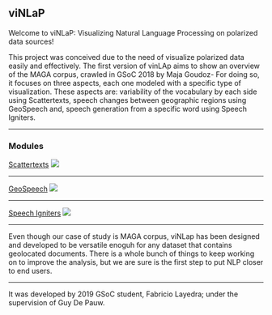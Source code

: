 ## viNLaP

Welcome to viNLaP: Visualizing Natural Language Processing on polarized data sources!

This project was conceived due to the need of visualize polarized data easily and effectively. The first version of vinLAp aims to show an overview of the MAGA corpus, crawled in GSoC 2018 by Maja Goudoz- For doing so, it focuses on three aspects, each one modeled with a specific type of visualization. These aspects are: variability of the vocabulary by each side using Scattertexts, speech changes between geographic regions using GeoSpeech and, speech generation from a specific word using Speech Igniters.

---

### Modules

[Scattertexts](/repvsdem.html)
<img src="images/dummy_thumbnail.jpg?raw=true"/>

---
[GeoSpeech](/pdf/sample_presentation.pdf)
<img src="images/dummy_thumbnail.jpg?raw=true"/>

---
[Speech Igniters](http://example.com/)
<img src="images/dummy_thumbnail.jpg?raw=true"/>

---


Even though our case of study is MAGA corpus, viNLap has been designed and developed to be versatile enoguh for any dataset that contains geolocated documents. There is a whole bunch of things to keep working on to improve the analysis, but we are sure is the first step to put NLP closer to end users.

---

It was developed by 2019 GSoC student, Fabricio Layedra; under the supervision of Guy De Pauw.

